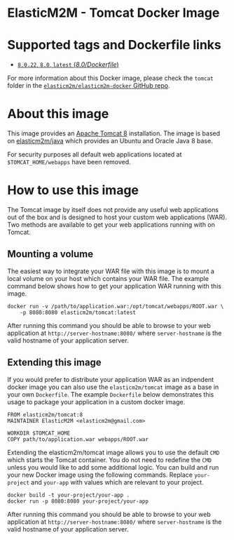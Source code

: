 ElasticM2M - Tomcat Docker Image
================================

# Supported tags and Dockerfile links

- [`8.0.22`, `8.0`, `latest` (*8.0/Dockerfile*)](https://github.com/elasticm2m/elasticm2m-docker/blob/master/tomcat/8.0/Dockerfile)

For more information about this Docker image, please check the `tomcat` folder in the [`elasticm2m/elasticm2m-docker` GitHub repo](https://github.com/elasticm2m/elasticm2m-docker).

# About this image
This image provides an [Apache Tomcat 8](https://tomcat.apache.org/) installation.  The image is based on [elasticm2m/java](https://registry.hub.docker.com/u/elasticm2m/java/) which provides an Ubuntu and Oracle Java 8 base.  

For security purposes all default web applications located at `$TOMCAT_HOME/webapps` have been removed.

# How to use this image
The Tomcat image by itself does not provide any useful web applications out of the box and is designed to host your custom web applications (WAR).  Two methods are available to get your web applications running with on Tomcat.

## Mounting a volume
The easiest way to integrate your WAR file with this image is to mount a local volume on your host which contains your WAR file.  The example command below shows how to get your application WAR running with this image.

```
docker run -v /path/to/application.war:/opt/tomcat/webapps/ROOT.war \
    -p 8080:8080 elasticm2m/tomcat:latest
```
After running this command you should be able to browse to your web application at `http://server-hostname:8080/` where `server-hostname` is the valid hostname of your application server.

## Extending this image
If you would prefer to distribute your application WAR as an indpendent docker image you can also use the `elasticm2m/tomcat` image as a base in your own `Dockerfile`.  The example `Dockerfile` below demonstrates this usage to package your application in a custom docker image.

```
FROM elasticm2m/tomcat:8
MAINTAINER ElasticM2M <elasticm2m@gmail.com>

WORKDIR $TOMCAT_HOME
COPY path/to/application.war webapps/ROOT.war
```

Extending the elasticm2m/tomcat image allows you to use the default `CMD` which starts the Tomcat container.  You do not need to redefine the `CMD` unless you would like to add some additional logic.  You can build and run your new Docker image using the following commands.  Replace `your-project` and `your-app` with values which are relevant to your project.

```
docker build -t your-project/your-app .
docker run -p 8080:8080 your-project/your-app
```
After running this command you should be able to browse to your web application at `http://server-hostname:8080/` where `server-hostname` is the valid hostname of your application server.
